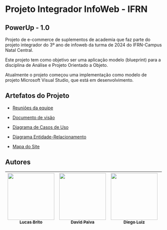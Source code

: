 # Projeto Integrador InfoWeb - IFRN

## PowerUp - 1.0
Projeto de e-commerce de suplementos de academia que faz parte do projeto integrador do 3º ano de infoweb da turma de 2024 do IFRN-Campus Natal Central.

Este projeto tem como objetivo ser uma aplicação modelo (blueprint) para a disciplina de Análise e Projeto Orientado a Objeto.

Atualmente o projeto começou uma implementação como modelo de projeto Microsoft Visual Studio, que está em desenvolvimento.

## Artefatos do Projeto

- [Reuniões da equipe](https://github.com/PI-InfoWeb-CNAT/2024-suplementos/blob/main/docs/reunioes.md)

- [Documento de visão](https://github.com/PI-InfoWeb-CNAT/2024-suplementos/blob/main/docs/README.md)

- [Diagrama de Casos de Uso](https://github.com/PI-InfoWeb-CNAT/2024-suplementos/tree/main/docs/Diagramas/Casos_de_Uso)

- [Diagrama Entidade-Relacionamento](https://github.com/PI-InfoWeb-CNAT/2024-suplementos/blob/main/docs/Diagramas/Diagrama_ER.png)

- [Mapa do Site](https://github.com/PI-InfoWeb-CNAT/2024-suplementos/blob/main/docs/Mapa_do_Site.png)



## Autores

| [<img align="center" src="https://avatars.githubusercontent.com/u/122239789?v=4" width=150><br><sub>Lucas Brito</sub>](https://github.com/lucasbrito0611) |  [<img src="https://avatars.githubusercontent.com/u/124364476?v=4" width=150><br><sub>David Paiva</sub>](https://github.com/davidmtg) |  [<img src="https://avatars.githubusercontent.com/u/124363859?v=4" width=150><br><sub>Diego Luiz</sub>](https://github.com/dilepego) | [<img src="https://avatars.githubusercontent.com/u/107737145?v=4" width=150><br><sub>Pedro Edi</sub>](https://github.com/Pedro-Edi) 
| :---: | :---: | :---: | :---: | 
